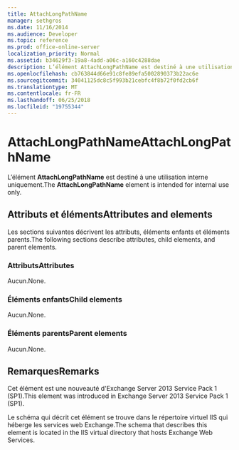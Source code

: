 ```yaml
---
title: AttachLongPathName
manager: sethgros
ms.date: 11/16/2014
ms.audience: Developer
ms.topic: reference
ms.prod: office-online-server
localization_priority: Normal
ms.assetid: b34629f3-19a8-4add-a06c-a160c4288dae
description: L’élément AttachLongPathName est destiné à une utilisation interne uniquement.
ms.openlocfilehash: cb763844d66e91c8fe89efa5002890373b22ac6e
ms.sourcegitcommit: 34041125dc8c5f993b21cebfc4f8b72f0fd2cb6f
ms.translationtype: MT
ms.contentlocale: fr-FR
ms.lasthandoff: 06/25/2018
ms.locfileid: "19755344"
---
```

# <a name="attachlongpathname"></a><span data-ttu-id="4b777-103">AttachLongPathName</span><span class="sxs-lookup"><span data-stu-id="4b777-103">AttachLongPathName</span></span>

<span data-ttu-id="4b777-104">L’élément **AttachLongPathName** est destiné à une utilisation interne uniquement.</span><span class="sxs-lookup"><span data-stu-id="4b777-104">The **AttachLongPathName** element is intended for internal use only.</span></span> 

## <a name="attributes-and-elements"></a><span data-ttu-id="4b777-105">Attributs et éléments</span><span class="sxs-lookup"><span data-stu-id="4b777-105">Attributes and elements</span></span>

<span data-ttu-id="4b777-106">Les sections suivantes décrivent les attributs, éléments enfants et éléments parents.</span><span class="sxs-lookup"><span data-stu-id="4b777-106">The following sections describe attributes, child elements, and parent elements.</span></span>
  
### <a name="attributes"></a><span data-ttu-id="4b777-107">Attributs</span><span class="sxs-lookup"><span data-stu-id="4b777-107">Attributes</span></span>

<span data-ttu-id="4b777-108">Aucun.</span><span class="sxs-lookup"><span data-stu-id="4b777-108">None.</span></span>
  
### <a name="child-elements"></a><span data-ttu-id="4b777-109">Éléments enfants</span><span class="sxs-lookup"><span data-stu-id="4b777-109">Child elements</span></span>

<span data-ttu-id="4b777-110">Aucun.</span><span class="sxs-lookup"><span data-stu-id="4b777-110">None.</span></span>
  
### <a name="parent-elements"></a><span data-ttu-id="4b777-111">Éléments parents</span><span class="sxs-lookup"><span data-stu-id="4b777-111">Parent elements</span></span>

<span data-ttu-id="4b777-112">Aucun.</span><span class="sxs-lookup"><span data-stu-id="4b777-112">None.</span></span>
  
## <a name="remarks"></a><span data-ttu-id="4b777-113">Remarques</span><span class="sxs-lookup"><span data-stu-id="4b777-113">Remarks</span></span>

<span data-ttu-id="4b777-114">Cet élément est une nouveauté d'Exchange Server 2013 Service Pack 1 (SP1).</span><span class="sxs-lookup"><span data-stu-id="4b777-114">This element was introduced in Exchange Server 2013 Service Pack 1 (SP1).</span></span>
  
<span data-ttu-id="4b777-115">Le schéma qui décrit cet élément se trouve dans le répertoire virtuel IIS qui héberge les services web Exchange.</span><span class="sxs-lookup"><span data-stu-id="4b777-115">The schema that describes this element is located in the IIS virtual directory that hosts Exchange Web Services.</span></span>
  

